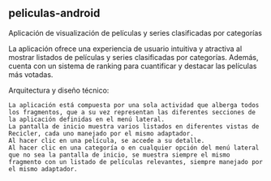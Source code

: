 ## peliculas-android

Aplicación de visualización de películas y series clasificadas por categorías

La aplicación ofrece una experiencia de usuario intuitiva y atractiva al mostrar listados de películas y series clasificadas por categorías. Además, cuenta con un sistema de ranking para cuantificar y destacar las películas más votadas.

Arquitectura y diseño técnico:

    La aplicación está compuesta por una sola actividad que alberga todos los fragmentos, que a su vez representan las diferentes secciones de la aplicación definidas en el menú lateral.
    La pantalla de inicio muestra varios listados en diferentes vistas de Recicler, cada uno manejado por el mismo adaptador.
    Al hacer clic en una película, se accede a su detalle.
    Al hacer clic en una categoría o en cualquier opción del menú lateral que no sea la pantalla de inicio, se muestra siempre el mismo fragmento con un listado de películas relevantes, siempre manejado por el mismo adaptador.


